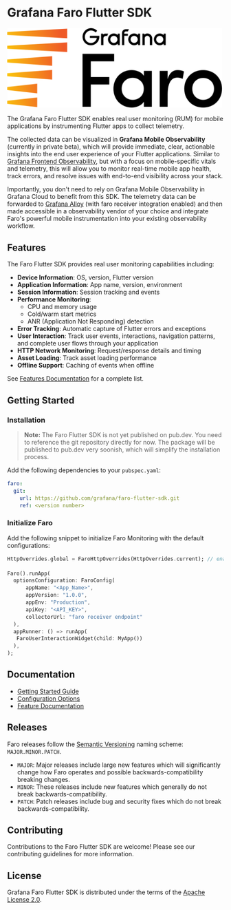 # Grafana Faro Flutter SDK

<img src="./doc/assets/faro_logo.png" alt="Grafana Faro logo" width="500" />

The Grafana Faro Flutter SDK enables real user monitoring (RUM) for mobile applications by instrumenting Flutter apps to collect telemetry.

The collected data can be visualized in **Grafana Mobile Observability** (currently in private beta), which will provide immediate, clear, actionable insights into the end user experience of your Flutter applications. Similar to [Grafana Frontend Observability](https://grafana.com/products/cloud/frontend-observability-for-real-user-monitoring/), but with a focus on mobile-specific vitals and telemetry, this will allow you to monitor real-time mobile app health, track errors, and resolve issues with end-to-end visibility across your stack.

Importantly, you don't need to rely on Grafana Mobile Observability in Grafana Cloud to benefit from this SDK. The telemetry data can be forwarded to [Grafana Alloy](https://grafana.com/docs/alloy/latest/) (with faro receiver integration enabled) and then made accessible in a observability vendor of your choice and integrate Faro's powerful mobile instrumentation into your existing observability workflow.

## Features

The Faro Flutter SDK provides real user monitoring capabilities including:

- **Device Information**: OS, version, Flutter version
- **Application Information**: App name, version, environment
- **Session Information**: Session tracking and events
- **Performance Monitoring**:
  - CPU and memory usage
  - Cold/warm start metrics
  - ANR (Application Not Responding) detection
- **Error Tracking**: Automatic capture of Flutter errors and exceptions
- **User Interaction**: Track user events, interactions, navigation patterns, and complete user flows through your application
- **HTTP Network Monitoring**: Request/response details and timing
- **Asset Loading**: Track asset loading performance
- **Offline Support**: Caching of events when offline

See [Features Documentation](./doc/Features.md) for a complete list.

## Getting Started

### Installation

> **Note:** The Faro Flutter SDK is not yet published on pub.dev. You need to reference the git repository directly for now. The package will be published to pub.dev very soonish, which will simplify the installation process.

Add the following dependencies to your `pubspec.yaml`:

```yaml
faro:
  git:
    url: https://github.com/grafana/faro-flutter-sdk.git
    ref: <version number>
```

### Initialize Faro

Add the following snippet to initialize Faro Monitoring with the default configurations:

```dart
HttpOverrides.global = FaroHttpOverrides(HttpOverrides.current); // enable HTTP tracking

Faro().runApp(
  optionsConfiguration: FaroConfig(
      appName: "<App_Name>",
      appVersion: "1.0.0",
      appEnv: "Production",
      apiKey: "<API_KEY>",
      collectorUrl: "faro receiver endpoint"
  ),
  appRunner: () => runApp(
   FaroUserInteractionWidget(child: MyApp())
  ),
);
```

## Documentation

- [Getting Started Guide](./doc/Getting%20Started.md)
- [Configuration Options](./doc/Configurations.md)
- [Feature Documentation](./doc/Features.md)

## Releases

Faro releases follow the [Semantic Versioning](https://semver.org/) naming scheme: `MAJOR.MINOR.PATCH`.

- `MAJOR`: Major releases include large new features which will significantly change how Faro operates and possible backwards-compatibility breaking changes.
- `MINOR`: These releases include new features which generally do not break backwards-compatibility.
- `PATCH`: Patch releases include bug and security fixes which do not break backwards-compatibility.

## Contributing

Contributions to the Faro Flutter SDK are welcome! Please see our contributing guidelines for more information.

## License

Grafana Faro Flutter SDK is distributed under the terms of the [Apache License 2.0](LICENSE).
